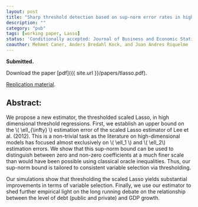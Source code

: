```yaml
---
layout: post
title: "Sharp threshold detection based on sup-norm error rates in high-dimensional models"
description: ""
category: "pub"
tags: [working paper, Lasso]
status: 'Conditionally accepted: Journal of Business and Economic Statistics.'
coauthor: Mehmet Caner, Anders Bredahl Kock, and Juan Andres Riquelme
---
```


**Submitted.**

Download the paper [pdf]({{ site.url }}/papers/tlasso.pdf).

[Replication material](https://github.com/lcallot/ttlas).

## Abstract:

We propose a new estimator, the thresholded scaled Lasso, in high dimensional threshold regressions. First, we establish an upper bound on the \\( \ell_{\infty} \\) estimation error of the scaled Lasso estimator of Lee et al. (2012). This is a non-trivial task as the literature on high-dimensional models has focused almost exclusively on \\( \ell_1 \\) and \\( \ell_2\\) estimation errors. We show that this sup-norm bound can be used to distinguish between zero and non-zero coefficients at a much finer scale than would have been possible using classical oracle inequalities. Thus, our sup-norm bound is tailored to consistent variable selection via thresholding.

Our simulations show that thresholding the scaled Lasso yields substantial improvements in terms of variable selection. Finally, we use our estimator to shed further empirical light on the long running debate on the relationship between the level of debt (public and private) and GDP growth.